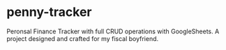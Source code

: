 # penny-tracker
Peronsal Finance Tracker with full CRUD operations with GoogleSheets. A project designed and crafted for my fiscal boyfriend. 
